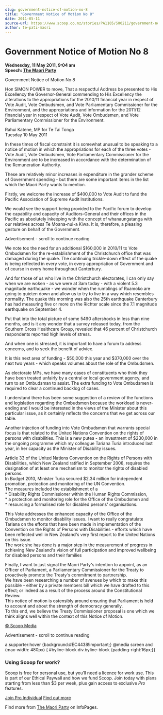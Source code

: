 ```yaml
---
slug: government-notice-of-motion-no-8
title: "Government Notice of Motion No 8"
date: 2011-05-11
source-url: https://www.scoop.co.nz/stories/PA1105/S00211/government-notice-of-motion-no-8.htm
author: te-pati-maori
---
```

Government Notice of Motion No 8
================================

**Wednesday, 11 May 2011, 9:04 am**  
**Speech: [The Maori Party](https://info.scoop.co.nz/The_Maori_Party)**

Government Notice of Motion No 8

Hon SIMON POWER to move, That a respectful Address be presented to His Excellency the Governor-General commending to His Excellency the alterations to the appropriations for the 2010/11 financial year in respect of Vote Audit, Vote Ombudsmen, and Vote Parliamentary Commissioner for the Environment, and the appropriations and information for the 2011/12 financial year in respect of Vote Audit, Vote Ombudsmen, and Vote Parliamentary Commissioner for the Environment.

Rahui Katene, MP for Te Tai Tonga  
Tuesday 10 May 2011

In these times of fiscal constraint it is somewhat unusual to be speaking to a notice of motion in which the appropriations for each of the three votes - Vote Audit, Vote Ombudsmen, Vote Parliamentary Commissioner for the Environment are to be increased in accordance with the determination of the Remuneration Authority.

These are relatively minor increases in expenditure in the grander scheme of Government spending - but there are some important items in the list which the Maori Party wants to mention.

Firstly, we welcome the increase of $400,000 to Vote Audit to fund the Pacific Association of Supreme Audit Institutions.

We would see the support being provided to the Pacific forum to develop the capability and capacity of Auditors-General and their offices in the Pacific as absolutely inkeeping with the concept of whanaungatanga with our relatives across Te Moana-nui-a Kiwa. It is, therefore, a pleasing gesture on behalf of the Government.

Advertisement - scroll to continue reading





  
We note too the need for an additional $160,000 in 2010/11 to Vote Ombudsmen for the re-establishment of the Christchurch office that was damaged during the quake. The continuing trickle-down effect of the quake is being reflected in every vote, in every appropriation of Government and of course in every home throughout Canterbury.

And for those of us who live in the Christchurch electorates, I can only say when we are woken - as we were at 3am today - with a violent 5.3 magnitude earthquake - we wonder when the rumblings of Ruamoko are going to quieten down and allow us to try to live in a way which resembles normality. The quake this morning was also the 25th earthquake Canterbury has had measuring five or more on the Richter scale since the 7.1 magnitude earthquake on September 4.

Put that into the total picture of some 5490 aftershocks in less than nine months, and is it any wonder that a survey released today, from the Southern Cross Healthcare Group, revealed that 46 percent of Christchurch respondents reported high levels of stress.

And when one is stressed, it is important to have a forum to address concerns, and to seek the benefit of advice.

It is this next area of funding - $50,000 this year and $370,000 over the next two years - which speaks volumes about the role of the Ombudsmen.

As electorate MPs, we have many cases of constituents who think they have been treated unfairly by a central or local government agency, and turn to an Ombudsman to assist. The extra funding to Vote Ombudsmen is required to clear a continued backlog of cases.

I understand there has been some suggestion of a review of the functions and legislation regarding the Ombudsmen because the workload is never-ending and I would be interested in the views of the Minister about this particular issue, as it certainly reflects the concerns that we get across our table.

Another injection of funding into Vote Ombudsmen that warrants special focus is that related to the United Nations Convention on the rights of persons with disabilities. This is a new putea - an investment of $230,000 in the ongoing programme which my colleague Tariana Turia introduced last year, in her capacity as the Minister of Disability issues.

Article 33 of the United Nations Convention on the Rights of Persons with Disabilities, which New Zealand ratified in September 2008, requires the designation of at least one mechanism to monitor the rights of disabled persons.  
In Budget 2010, Minister Turia secured $2.34 million for independent promotion, protection and monitoring of the UN Convention.  
The measures included the establishment of a  
\* Disability Rights Commissioner within the Human Rights Commission,  
\* a protection and monitoring role for the Office of the Ombudsmen and  
\* resourcing a formalised role for disabled persons' organisations.

This Vote addresses the enhanced capacity of the Office of the Ombudsmen to monitor disability issues. I want to really congratulate Tariana on the efforts that have been made in implementation of the Convention on the Rights of Persons with Disabilities - efforts which have been reflected well in New Zealand's very first report to the United Nations on this issue.  
The work she has done is a major step in the measurement of progress in achieving New Zealand's vision of full participation and improved wellbeing for disabled persons and their families

Finally, I want to just signal the Maori Party's intention to appoint, as an Officer of Parliament, a Parliamentary Commissioner for the Treaty to proactively promote the Treaty's commitment to partnership.  
We have been researching a number of avenues by which to make this possible - either by a private members bill which we have drafted to this effect; or indeed as a result of the process around the Constitutional Review.  
This notice of motion is ostensibly around ensuring that Parliament is held to account and about the strength of democracy generally.  
To this end, we believe the Treaty Commissioner proposal is one which we think aligns well within the context of this Notice of Motion.

[© Scoop Media](http://www.scoop.co.nz/about/terms.html)  

Advertisement - scroll to continue reading



a.supporter:hover {background:#EC4438!important;} @media screen and (max-width: 480px) { #byline-block div.byline-block {padding-right:16px;}}

### Using Scoop for work?

Scoop is free for personal use, but you’ll need a licence for work use. This is part of our Ethical Paywall and how we fund Scoop. Join today with plans starting from less than $3 per week, plus gain access to exclusive _Pro_ features.  
  
[Join Pro Individual](https://pro.scoop.co.nz/Individual/?from=ProIn24) [Find out more](https://pro.scoop.co.nz/using-scoop-for-work/?from=ProIn24)

Find more from [The Maori Party](https://info.scoop.co.nz/The_Maori_Party) on InfoPages.